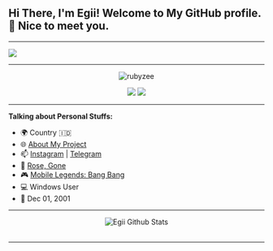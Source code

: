 <!-- Your title -->
## Hi There, I'm Egii! Welcome to My GitHub profile. 👋 Nice to meet you.
---

<img src="ttps://github.com/rubyzee/rubyzee/raw/main/banner.png"><br>

---
<p align="center"> <img src="https://komarev.com/ghpvc/?username=rubyzee&label=Profile%20views&color=0e75b6&style=flat" alt="rubyzee" /> </p>
<p align="center">
<a href="https://github.com/rubyzee"> <img src="https://img.shields.io/badge/-Github-000?style=flat&logo=Github&logoColor=white" /></a>
<a href="https://regidesoftian@gmail.com"> <img src="https://img.shields.io/badge/-Gmail-c14438?style=flat&logo=Gmail&logoColor=white" /></a>

---
<!-- Talking about you -->
**Talking about Personal Stuffs:**

- 🌍 Country 🇮🇩
- 🌐 [About My Project](https://t.me/MihuruAsahina)
- 📫 [Instagram](https://www.instagram.com/eggi.rd/) | [Telegram](https://t.me/mystrelica)
- 🎼 [Rose, Gone](https://youtu.be/0Yn8-0nUiLk)
- 🎮 [Mobile Legends: Bang Bang](https://m.mobilelegends.com/id)
- 💻 Windows User
- 🎉 Dec 01, 2001
	
---

<div align="center">
  <img src="https://github-readme-stats.vercel.app/api?username=rubyzee&show_icons=true&theme=dracula" alt="Egii Github Stats">
  <br><br>

---
